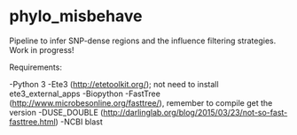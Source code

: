 # phylo_misbehave
Pipeline to infer SNP-dense regions and the influence filtering strategies. Work in progress! 

Requirements:

-Python 3 
-Ete3 (http://etetoolkit.org/); not need to install ete3_external_apps
-Biopython
-FastTree (http://www.microbesonline.org/fasttree/), remember to compile get the version -DUSE_DOUBLE (http://darlinglab.org/blog/2015/03/23/not-so-fast-fasttree.html)
-NCBI blast
